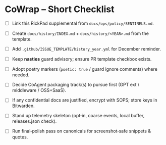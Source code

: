 <!-- status: stub; target: 150+ words -->
<!-- status: stub; target: 150+ words -->
<!-- status: stub; target: 150+ words -->
<!-- status: stub; target: 150+ words -->
<!-- status: stub; target: 150+ words -->
# CoWrap – Short Checklist

- [ ] Link this RickPad supplemental from `docs/ops/policy/SENTINELS.md`.
- [ ] Create `docs/history/INDEX.md` + `docs/history/<YEAR>.md` from the template.
- [ ] Add `.github/ISSUE_TEMPLATE/history_year.yml` for December reminder.
- [ ] Keep **nasties** guard advisory; ensure PR template checkbox exists.
- [ ] Adopt poetry markers (`poetic: true` / guard ignore comments) where needed.
- [ ] Decide CoAgent packaging track(s) to pursue first (GPT ext / middleware / OSS+SaaS).
- [ ] If any confidential docs are justified, encrypt with SOPS; store keys in Bitwarden.
- [ ] Stand up telemetry skeleton (opt‑in, coarse events, local buffer, releases.json check).
- [ ] Run final‑polish pass on canonicals for screenshot‑safe snippets & quotes.







